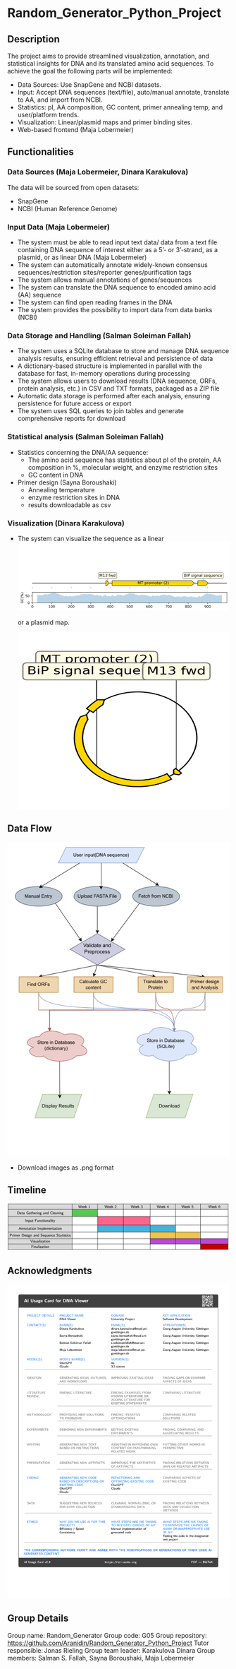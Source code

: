 # Random_Generator_Python_Project
## Description
The project aims to provide streamlined visualization, annotation, and statistical insights for DNA and its translated amino acid sequences.
To achieve the goal the following parts will be implemented:
* Data Sources: Use SnapGene and NCBI datasets.
* Input: Accept DNA sequences (text/file), auto/manual annotate, translate to AA, and import from NCBI.
* Statistics: pI, AA composition, GC content, primer annealing temp, and user/platform trends.
* Visualization: Linear/plasmid maps and primer binding sites.
* Web-based frontend (Maja Lobermeier)
  
## Functionalities
### Data Sources (Maja Lobermeier, Dinara Karakulova)
The data will be sourced from open datasets:
* SnapGene
* NCBI (Human Reference Genome)

### Input Data (Maja Lobermeier)
* The system must be able to read input text data/ data from a text file containing DNA sequence of interest either as a 5’- or 3’-strand, as a plasmid, or as linear DNA (Maja Lobermeier)
* The system can automatically annotate widely-known consensus sequences/restriction sites/reporter genes/purification tags
* The system allows manual annotations of genes/sequences
* The system can translate the DNA sequence to encoded amino acid (AA) sequence
* The system can find open reading frames in the DNA
* The system provides the possibility to import data from data banks (NCBI)

### Data Storage and Handling (Salman Soleiman Fallah)
* The system uses a SQLite database to store and manage DNA sequence analysis results, ensuring efficient retrieval and persistence of data
* A dictionary-based structure is implemented in parallel with the database for fast, in-memory operations during processing
* The system allows users to download results (DNA sequence, ORFs, protein analysis, etc.) in CSV and TXT formats, packaged as a ZIP file
* Automatic data storage is performed after each analysis, ensuring persistence for future access or export
* The system uses SQL queries to join tables and generate comprehensive reports for download


### Statistical analysis (Salman Soleiman Fallah)
* Statistics concerning the DNA/AA sequence:
  * The amino acid sequence has statistics about pI of the protein, AA composition in %, molecular weight, and enzyme restriction sites 
  * GC content in DNA
* Primer design (Sayna Boroushaki)
  * Annealing temperature
  * enzyme restriction sites in DNA
  * results downloadable as csv 

### Visualization (Dinara Karakulova)
* The system can visualize the sequence as a linear 
  ![Linear DNA map with annotations](dna_linear_record.png)

  or a plasmid map.
  
  <img src="dna_circular_record.png" width="500" height="400"/>

## Data Flow
![Data Flowchart](flow_chart.png)

* Download images as .png format
## Timeline
![Image off the project timeline](timeline.png)

## Acknowledgments
![AI Usage Disclaimer](ai_usage.png)
## Group Details
Group name: Random_Generator
Group code: G05
Group repository: https://github.com/Aranidin/Random_Generator_Python_Project
Tutor responsible: Jonas Rieling
Group team leader: Karakulova Dinara
Group members: Salman S. Fallah, Sayna Boroushaki, Maja Lobermeier
